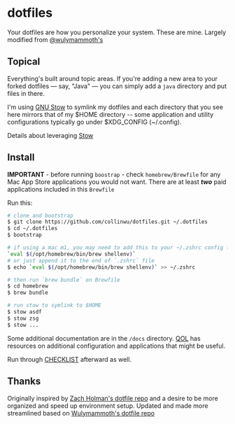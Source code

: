 # dotfiles

Your dotfiles are how you personalize your system. These are mine. Largely modified from [@wulymammoth's](https://github.com/wulymammoth/dotfiles)

## Topical

Everything's built around topic areas. If you're adding a new area to your
forked dotfiles — say, "Java" — you can simply add a `java` directory and put
files in there.

I'm using [GNU Stow](https://www.gnu.org/software/stow/) to symlink my dotfiles and each directory that you see here mirrors that of my $HOME directory -- some application and utility configurations typically go under $XDG_CONFIG (~/.config).

Details about leveraging [Stow](https://alexpearce.me/2016/02/managing-dotfiles-with-stow/)

## Install

**IMPORTANT** - before running `boostrap` - check `homebrew/Brewfile` for any Mac App Store applications you would not want. There are at least _**two**_ paid applications included in this `Brewfile`

Run this:

```sh
# clone and bootstrap
$ git clone https://github.com/collinwu/dotfiles.git ~/.dotfiles
$ cd ~/.dotfiles
$ bootstrap

# if using a mac m1, you may need to add this to your ~/.zshrc config file
`eval $(/opt/homebrew/bin/brew shellenv)`
# or just append it to the end of `.zshrc` file
$ echo `eval $(/opt/homebrew/bin/brew shellenv)` >> ~/.zshrc

# then run `brew bundle` on Brewfile
$ cd homebrew
$ brew bundle

# run stow to symlink to $HOME
$ stow asdf
$ stow zsg
$ stow ...
```

Some additional documentation are in the `/docs` directory. [QOL](/docs/qol.md) has resources on additional configuration and applications that might be useful.

Run through [CHECKLIST](CHECKLIST.md) afterward as well.

## Thanks

Originally inspired by [Zach Holman's dotfile repo](https://github.com/holman/dotfiles) and a desire to be more organized and speed up environment setup. Updated and made more streamlined based on [Wulymammoth's dotfile repo](https://github.com/wulymammoth/dotfiles)
